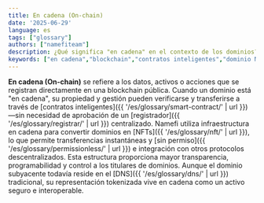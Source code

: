 ```yaml
---
title: En cadena (On-chain)
date: '2025-06-29'
language: es
tags: ["glossary"]
authors: ["namefiteam"]
description: ¿Qué significa "en cadena" en el contexto de los dominios?
keywords: ["en cadena","blockchain","contratos inteligentes","dominio NFT","descentralización"]
---
```


**En cadena (On-chain)** se refiere a los datos, activos o acciones que se registran directamente en una blockchain pública. Cuando un dominio está "en cadena", su propiedad y gestión pueden verificarse y transferirse a través de [contratos inteligentes]({{ '/es/glossary/smart-contract/' | url }}) —sin necesidad de aprobación de un [registrador]({{ '/es/glossary/registrar/' | url }}) centralizado. Namefi utiliza infraestructura en cadena para convertir dominios en [NFTs]({{ '/es/glossary/nft/' | url }}), lo que permite transferencias instantáneas y [sin permiso]({{ '/es/glossary/permissionless/' | url }}) e integración con otros protocolos descentralizados. Esta estructura proporciona mayor transparencia, programabilidad y control a los titulares de dominios. Aunque el dominio subyacente todavía reside en el [DNS]({{ '/es/glossary/dns/' | url }}) tradicional, su representación tokenizada vive en cadena como un activo seguro e interoperable.